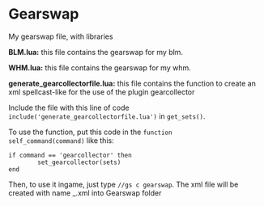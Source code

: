 Gearswap
========

My gearswap file, with libraries

**BLM.lua:** this file contains the gearswap for my blm.

**WHM.lua:** this file contains the gearswap for my whm.

**generate_gearcollectorfile.lua:** this file contains the function to create an xml spellcast-like for the use of the plugin gearcollector

Include the file with this line of code `include('generate_gearcollectorfile.lua')` in `get_sets()`.

To use the function, put this code in the <code>function self_command(command)</code> like this:
```
if command == 'gearcollector' then
        set_gearcollector(sets)
end
```
Then, to use it ingame, just type `//gs c gearswap`.
The xml file will be created with name <playername>_<playercurrentjob>.xml into Gearswap folder
